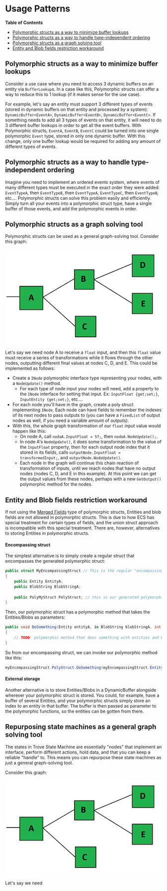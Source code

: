 
# Usage Patterns

**Table of Contents**
* [Polymorphic structs as a way to minimize buffer lookups](#polymorphic-structs-as-a-way-to-minimize-buffer-lookups)
* [Polymorphic structs as a way to handle type-independent ordering](#polymorphic-structs-as-a-way-to-handle-type-independent-ordering)
* [Polymorphic structs as a graph solving tool](#polymorphic-structs-as-a-graph-solving-tool)
* [Entity and Blob fields restriction workaround](#entity-and-blob-fields-restriction-workaround)


## Polymorphic structs as a way to minimize buffer lookups

Consider a use case where you need to access 3 dynamic buffers on an entity via `BufferLookup`s. In a case like this, Polymorphic structs can offer a way to reduce this to 1 lookup (if it makes sense for the use case).

For example, let's say an entity must support 3 different types of events (stored in dynamic buffers on that entity and processed by a system): `DynamicBuffer<EventA>`, `DynamicBuffer<EventB>`, `DynamicBuffer<EventC>`. If something needs to add all 3 types of events on that entity, it will need to do 3 different buffer lookups in order to get all the event buffers. With Polymorphic structs, `EventA`, `EventB`, `EventC` could be turned into one single polymorphic `Event` type, stored in only one dynamic buffer. With this change, only one buffer lookup would be required for adding any amount of different types of events.


## Polymorphic structs as a way to handle type-independent ordering

Imagine you need to implement an ordered events system, where events of many different types must be executed in the exact order they were added: `EventTypeA`, then `EventTypeB`, then `EventTypeA`, `EventTypeC`, then `EventTypeB`, etc.... Polymorphic structs can solve this problem easily and efficiently. Simply turn all your events into a polymorphic struct type, have a single buffer of those events, and add the polymorphic events in order.


## Polymorphic structs as a graph solving tool

Polymorphic structs can be used as a general graph-solving tool. Consider this graph:

![](./Images/nodegraph.jpg)

Let's say we need node A to receive a `float` input, and then this `float` value must receive a series of transformations while it flows through the other nodes, outputting different final values at nodes C, D, and E. This could be implemented as follows:
* Create a `INode` polymorphic interface type representing your nodes, with a `NodeUpdate()` method. 
    * For each type of node input your nodes will need, add a property to the `INode` interface for setting that input. Ex: `InputFloat {get;set;}`, `InputEntity {get;set;}`, etc....
* For each node you'll have in the graph, create a poly struct implementing `INode`. Each node can have fields to remember the indexes of its next nodes to pass outputs to (you can have a `FixedList` of output nodes as well, if you need a variable amount of outputs).
* With this, the whole graph transformation of our `float` input value would happen like this:
    * On node A, call `nodaA.InputFloat = 5f;`, then `nodeA.NodeUpdate();`.
    * In node A's `NodeUpdate()`, it does some transformation to the value of the `InputFloat` property, then for each output node index that it stored in its fields, calls `outputNode.InputFloat = transformedInput;`, and `outputNode.NodeUpdate()`.
    * Each node in the graph will continue this chain reaction of transformation of inputs, until we reach nodes that have no output nodes (nodes C, D, and E in this example). At this point we can get the output values from these nodes, perhaps with a new `GetOutput()` polymorphic method for the nodes.


## Entity and Blob fields restriction workaround

If not using the [Merged Fields](./poly-struct-types.md/#merged-fields-struct) type of polymorphic structs, Entities and blob fields are not allowed in polymorphic structs. This is due to how ECS has special treatment for certain types of fields, and the union struct approach is incompatible with this special treatment. There are, however, alternatives to storing Entities in polymorphic structs.

#### Encompassing struct

The simplest alternative is to simply create a regular struct that encompasses the generated polymorphic struct:
```cs
public struct MyEncompassingStruct // This is the regular "encompassing struct"
{
    public Entity EntityA;
    public BlobString BlobStringA;

    public PolyMyStruct PolyStruct; // this is our generated polymorphic struct
}
```

Then, our polymorphic struct has a polymorphic method that takes the Entities/Blobs as parameters:
```cs
public void DoSomething(Entity entityA, in BlobString blobStringA, int val)
{
    // TODO: polymorphic method that does something with entities and blobs
}
```

So from our encompassing struct, we can invoke our polymorphic method like this:
```cs
myEncompassingStruct.PolyStruct.DoSomething(myEncompassingStruct.EntityA, in myEncompassingStruct.BlobStringA, val);
```


#### External storage

Another alternative is to store Entities/Blobs in a DynamicBuffer alongside wherever your polymorphic struct is stored. You could, for example, have a buffer of several Entities, and your polymorphic structs simply store an index to an entity in that buffer. The buffer is then passed as parameter to the polymorphic functions, so the entities can be gotten from there.




## Repurposing state machines as a general graph solving tool

The states in Trove State Machine are essentially "nodes" that implement an interface, perform different actions, hold data, and that you can keep a reliable "handle" to. This means you can repurpose these state machines as just a general graph-solving tool.

Consider this graph:

![](./Images/nodegraph.jpg)

Let's say we need